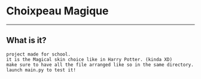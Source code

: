 # Choixpeau Magique
___________________________
## What is it?

    project made for school.
    it is the Magical skin choice like in Harry Potter. (kinda XD)
    make sure to have all the file arranged like so in the same directory.
    launch main.py to test it!
